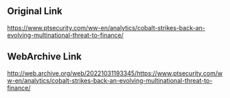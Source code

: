 ## Original Link

https://www.ptsecurity.com/ww-en/analytics/cobalt-strikes-back-an-evolving-multinational-threat-to-finance/

## WebArchive Link 

http://web.archive.org/web/20221031193345/https://www.ptsecurity.com/ww-en/analytics/cobalt-strikes-back-an-evolving-multinational-threat-to-finance/
